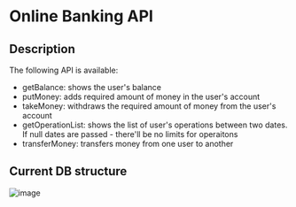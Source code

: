 # Online Banking API
## Description
The following API is available:
- getBalance: shows the user's balance
- putMoney: adds required amount of money in the user's account
- takeMoney: withdraws the required amount of money from the user's account
- getOperationList: shows the list of user's operations between two dates. If null dates are passed - there'll be no limits for operaitons
- transferMoney: transfers money from one user to another

## Current DB structure
![image](https://github.com/user-attachments/assets/e803c512-7859-4ded-a80d-d577066c3490)

